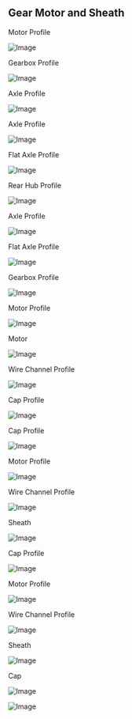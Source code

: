 ## Gear Motor and Sheath

Motor Profile

![Image](micro_gear_motor.md.0.png)

Gearbox Profile

![Image](micro_gear_motor.md.1.png)

Axle Profile

![Image](micro_gear_motor.md.2.png)

Axle Profile

![Image](micro_gear_motor.md.3.png)

Flat Axle Profile

![Image](micro_gear_motor.md.4.png)

Rear Hub Profile

![Image](micro_gear_motor.md.5.png)

Axle Profile

![Image](micro_gear_motor.md.6.png)

Flat Axle Profile

![Image](micro_gear_motor.md.7.png)

Gearbox Profile

![Image](micro_gear_motor.md.8.png)

Motor Profile

![Image](micro_gear_motor.md.9.png)

Motor

![Image](micro_gear_motor.md.10.png)

Wire Channel Profile

![Image](micro_gear_motor.md.11.png)

Cap Profile

![Image](micro_gear_motor.md.12.png)

Cap Profile

![Image](micro_gear_motor.md.13.png)

Motor Profile

![Image](micro_gear_motor.md.14.png)

Wire Channel Profile

![Image](micro_gear_motor.md.15.png)

Sheath

![Image](micro_gear_motor.md.16.png)

Cap Profile

![Image](micro_gear_motor.md.17.png)

Motor Profile

![Image](micro_gear_motor.md.18.png)

Wire Channel Profile

![Image](micro_gear_motor.md.19.png)

Sheath

![Image](micro_gear_motor.md.20.png)

Cap

![Image](micro_gear_motor.md.21.png)

![Image](micro_gear_motor.md.22.png)
